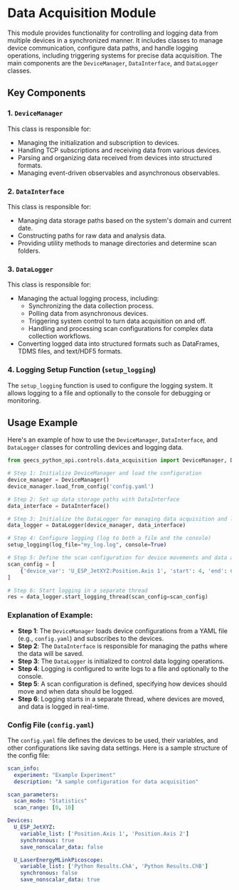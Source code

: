 # Data Acquisition Module

This module provides functionality for controlling and logging data from multiple devices in a synchronized manner. It includes classes to manage device communication, configure data paths, and handle logging operations, including triggering systems for precise data acquisition. The main components are the `DeviceManager`, `DataInterface`, and `DataLogger` classes.

## Key Components

### 1. `DeviceManager`
This class is responsible for:
- Managing the initialization and subscription to devices.
- Handling TCP subscriptions and receiving data from various devices.
- Parsing and organizing data received from devices into structured formats.
- Managing event-driven observables and asynchronous observables.

### 2. `DataInterface`
This class is responsible for:
- Managing data storage paths based on the system's domain and current date.
- Constructing paths for raw data and analysis data.
- Providing utility methods to manage directories and determine scan folders.

### 3. `DataLogger`
This class is responsible for:
- Managing the actual logging process, including:
  - Synchronizing the data collection process.
  - Polling data from asynchronous devices.
  - Triggering system control to turn data acquisition on and off.
  - Handling and processing scan configurations for complex data collection workflows.
- Converting logged data into structured formats such as DataFrames, TDMS files, and text/HDF5 formats.

### 4. Logging Setup Function (`setup_logging`)
The `setup_logging` function is used to configure the logging system. It allows logging to a file and optionally to the console for debugging or monitoring.

## Usage Example

Here's an example of how to use the `DeviceManager`, `DataInterface`, and `DataLogger` classes for controlling devices and logging data.

```python
from geecs_python_api.controls.data_acquisition import DeviceManager, DataLogger, DataInterface, setup_logging

# Step 1: Initialize DeviceManager and load the configuration
device_manager = DeviceManager()
device_manager.load_from_config('config.yaml')

# Step 2: Set up data storage paths with DataInterface
data_interface = DataInterface()

# Step 3: Initialize the DataLogger for managing data acquisition and logging
data_logger = DataLogger(device_manager, data_interface)

# Step 4: Configure logging (log to both a file and the console)
setup_logging(log_file="my_log.log", console=True)

# Step 5: Define the scan configuration for device movements and data acquisition
scan_config = [
    {'device_var': 'U_ESP_JetXYZ:Position.Axis 1', 'start': 4, 'end': 6, 'step': 0.5, 'wait_time': 5.5}
]

# Step 6: Start logging in a separate thread
res = data_logger.start_logging_thread(scan_config=scan_config)

```

### Explanation of Example:

- **Step 1**: The `DeviceManager` loads device configurations from a YAML file (e.g., `config.yaml`) and subscribes to the devices.
- **Step 2**: The `DataInterface` is responsible for managing the paths where the data will be saved.
- **Step 3**: The `DataLogger` is initialized to control data logging operations.
- **Step 4**: Logging is configured to write logs to a file and optionally to the console.
- **Step 5**: A scan configuration is defined, specifying how devices should move and when data should be logged.
- **Step 6**: Logging starts in a separate thread, where devices are moved, and data is logged in real-time.

### Config File (`config.yaml`)

The `config.yaml` file defines the devices to be used, their variables, and other configurations like saving data settings. Here is a sample structure of the config file:

```yaml
scan_info:
  experiment: "Example Experiment"
  description: "A sample configuration for data acquisition"

scan_parameters:
  scan_mode: "Statistics"
  scan_range: [0, 10]

Devices:
  U_ESP_JetXYZ:
    variable_list: ['Position.Axis 1', 'Position.Axis 2']
    synchronous: true
    save_nonscalar_data: false

  U_LaserEnergyMLinkPicoscope:
    variable_list: ['Python Results.ChA', 'Python Results.ChB']
    synchronous: false
    save_nonscalar_data: true
